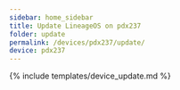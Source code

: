 ```yaml
---
sidebar: home_sidebar
title: Update LineageOS on pdx237
folder: update
permalink: /devices/pdx237/update/
device: pdx237
---
```

{% include templates/device_update.md %}
